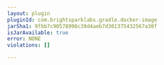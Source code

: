 ```yaml
---
layout: plugin
pluginId: com.brightsparklabs.gradle.docker-image
jarSha1: 9fbb7c90578996c39d4aeb7d301375432567a30f
isJarAvailable: true
error: NONE
violations: []

---
```

